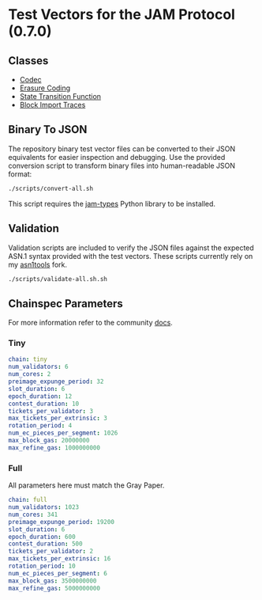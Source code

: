 # Test Vectors for the JAM Protocol (0.7.0)

## Classes

- [Codec](./codec/README.md)
- [Erasure Coding](./erasure/README.md)
- [State Transition Function](./stf/README.md)
- [Block Import Traces](./traces/README.md)

## Binary To JSON

The repository binary test vector files can be converted to their JSON
equivalents for easier inspection and debugging. Use the provided conversion
script to transform binary files into human-readable JSON format:

```bash
./scripts/convert-all.sh
```

This script requires the [jam-types](https://github.com/davxy/jam-types-py)
Python library to be installed.

## Validation

Validation scripts are included to verify the JSON files against the expected
ASN.1 syntax provided with the test vectors. These scripts currently rely on my
[asn1tools](https://github.com/davxy/asn1tools) fork.

```bash
./scripts/validate-all.sh.sh
```

## Chainspec Parameters

For more information refer to the community [docs](https://docs.jamcha.in/basics/chain-spec).

### Tiny

```yaml
chain: tiny
num_validators: 6
num_cores: 2
preimage_expunge_period: 32
slot_duration: 6
epoch_duration: 12
contest_duration: 10
tickets_per_validator: 3
max_tickets_per_extrinsic: 3
rotation_period: 4
num_ec_pieces_per_segment: 1026
max_block_gas: 20000000
max_refine_gas: 1000000000
```

### Full

All parameters here must match the Gray Paper.

```yaml
chain: full
num_validators: 1023
num_cores: 341
preimage_expunge_period: 19200
slot_duration: 6
epoch_duration: 600
contest_duration: 500
tickets_per_validator: 2
max_tickets_per_extrinsic: 16
rotation_period: 10
num_ec_pieces_per_segment: 6
max_block_gas: 3500000000
max_refine_gas: 5000000000
```
